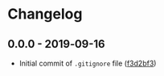 # Changelog

## 0.0.0 - 2019‑09-16
* Initial commit of `.gitignore` file ([f3d2bf3](https://github.com/payout-one/payout_php/commit/f3d2bf31add97ac59022163ef6ff75360cc28e0e))
